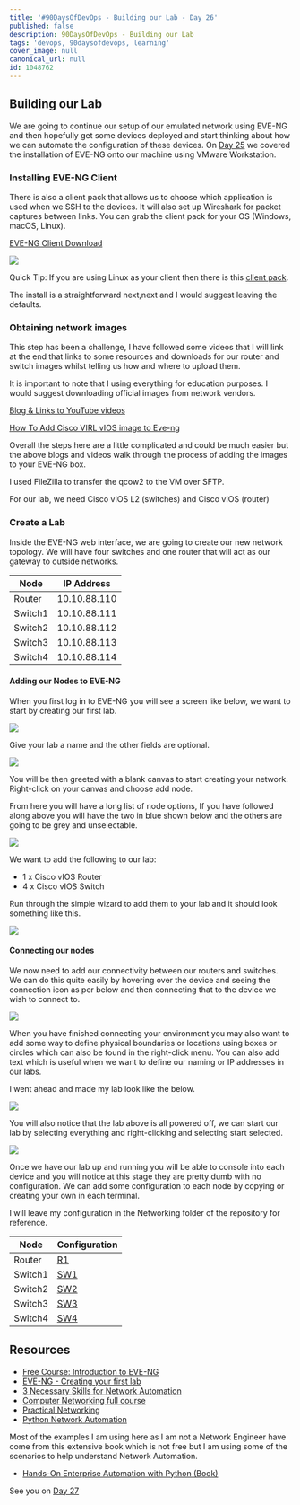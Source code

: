 ```yaml
---
title: '#90DaysOfDevOps - Building our Lab - Day 26'
published: false
description: 90DaysOfDevOps - Building our Lab
tags: 'devops, 90daysofdevops, learning'
cover_image: null
canonical_url: null
id: 1048762
---
```

## Building our Lab

We are going to continue our setup of our emulated network using EVE-NG and then hopefully get some devices deployed and start thinking about how we can automate the configuration of these devices. On [Day 25](day25.md) we covered the installation of EVE-NG onto our machine using VMware Workstation. 

### Installing EVE-NG Client

There is also a client pack that allows us to choose which application is used when we SSH to the devices. It will also set up Wireshark for packet captures between links. You can grab the client pack for your OS (Windows, macOS, Linux). 

[EVE-NG Client Download](https://www.eve-ng.net/index.php/download/)

![](Images/Day26_Networking1.png)

Quick Tip: If you are using Linux as your client then there is this [client pack](https://github.com/SmartFinn/eve-ng-integration).

The install is a straightforward next,next and I would suggest leaving the defaults. 

### Obtaining network images

This step has been a challenge, I have followed some videos that I will link at the end that links to some resources and downloads for our router and switch images whilst telling us how and where to upload them. 

It is important to note that I using everything for education purposes. I would suggest downloading official images from network vendors. 

[Blog & Links to YouTube videos](https://loopedback.com/2019/11/15/setting-up-eve-ng-for-ccna-ccnp-ccie-level-studies-includes-multiple-vendor-node-support-an-absolutely-amazing-study-tool-to-check-out-asap/) 

[How To Add Cisco VIRL vIOS image to Eve-ng](https://networkhunt.com/how-to-add-cisco-virl-vios-image-to-eve-ng/)

Overall the steps here are a little complicated and could be much easier but the above blogs and videos walk through the process of adding the images to your EVE-NG box. 

I used FileZilla to transfer the qcow2 to the VM over SFTP. 

For our lab, we need Cisco vIOS L2 (switches) and Cisco vIOS (router) 

### Create a Lab

Inside the EVE-NG web interface, we are going to create our new network topology. We will have four switches and one router that will act as our gateway to outside networks. 

| Node        | IP Address  |
| ----------- | ----------- |
| Router      | 10.10.88.110|
| Switch1     | 10.10.88.111|
| Switch2     | 10.10.88.112|
| Switch3     | 10.10.88.113|
| Switch4     | 10.10.88.114|

#### Adding our Nodes to EVE-NG

When you first log in to EVE-NG you will see a screen like below, we want to start by creating our first lab. 

![](Images/Day26_Networking2.png)

Give your lab a name and the other fields are optional. 

![](Images/Day26_Networking3.png)

You will be then greeted with a blank canvas to start creating your network. Right-click on your canvas and choose add node. 

From here you will have a long list of node options, If you have followed along above you will have the two in blue shown below and the others are going to be grey and unselectable. 

![](Images/Day26_Networking4.png)

We want to add the following to our lab: 

- 1 x Cisco vIOS Router 
- 4 x Cisco vIOS Switch

Run through the simple wizard to add them to your lab and it should look something like this. 

![](Images/Day26_Networking5.png)

#### Connecting our nodes 

We now need to add our connectivity between our routers and switches. We can do this quite easily by hovering over the device and seeing the connection icon as per below and then connecting that to the device we wish to connect to. 

![](Images/Day26_Networking6.png)

When you have finished connecting your environment you may also want to add some way to define physical boundaries or locations using boxes or circles which can also be found in the right-click menu. You can also add text which is useful when we want to define our naming or IP addresses in our labs. 

I went ahead and made my lab look like the below. 

![](Images/Day26_Networking7.png)

You will also notice that the lab above is all powered off, we can start our lab by selecting everything and right-clicking and selecting start selected. 

![](Images/Day26_Networking8.png)

Once we have our lab up and running you will be able to console into each device and you will notice at this stage they are pretty dumb with no configuration. We can add some configuration to each node by copying or creating your own in each terminal. 

I will leave my configuration in the Networking folder of the repository for reference. 

| Node        | Configuration         |
| ----------- | -----------           |
| Router      | [R1](Networking/R1)   |
| Switch1     | [SW1](Networking/SW1) |
| Switch2     | [SW2](Networking/SW2) |
| Switch3     | [SW3](Networking/SW3) |
| Switch4     | [SW4](Networking/SW4) |

## Resources 

- [Free Course: Introduction to EVE-NG](https://www.youtube.com/watch?v=g6B0f_E0NMg)
- [EVE-NG - Creating your first lab](https://www.youtube.com/watch?v=9dPWARirtK8)
- [3 Necessary Skills for Network Automation](https://www.youtube.com/watch?v=KhiJ7Fu9kKA&list=WL&index=122&t=89s)
- [Computer Networking full course](https://www.youtube.com/watch?v=IPvYjXCsTg8)
- [Practical Networking](http://www.practicalnetworking.net/)
- [Python Network Automation](https://www.youtube.com/watch?v=xKPzLplPECU&list=WL&index=126)

Most of the examples I am using here as I am not a Network Engineer have come from this extensive book which is not free but I am using some of the scenarios to help understand Network Automation. 

- [Hands-On Enterprise Automation with Python (Book)](https://www.packtpub.com/product/hands-on-enterprise-automation-with-python/9781788998512)

See you on [Day 27](day27.md)
